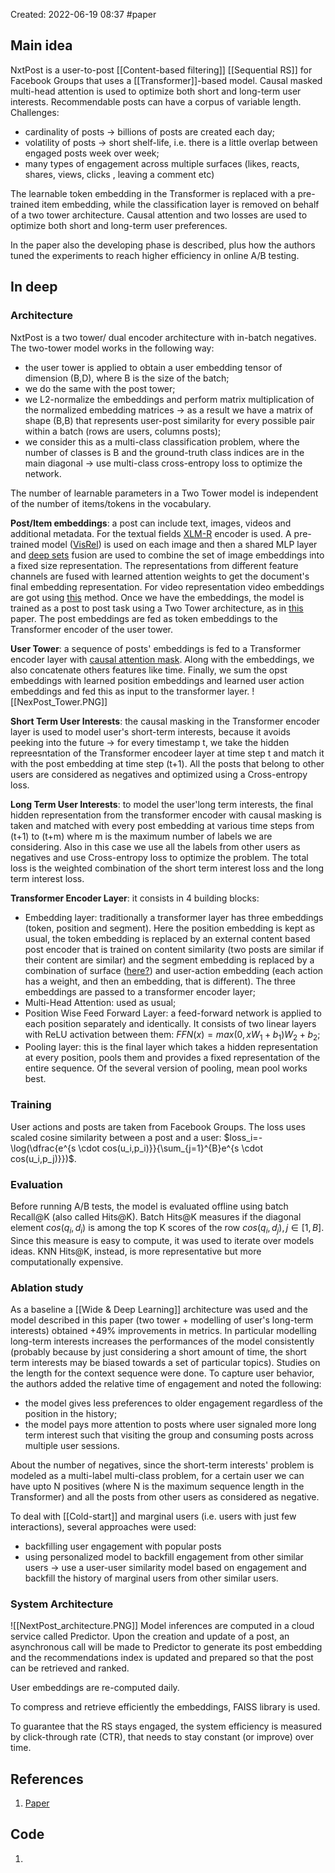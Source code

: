 Created: 2022-06-19 08:37
#paper

## Main idea
NxtPost is a user-to-post [[Content-based filtering]] [[Sequential RS]] for Facebook Groups that uses a [[Transformer]]-based model. Causal masked multi-head attention is used to optimize both short and long-term user interests. Recommendable posts can have a corpus of variable length.
Challenges:
- cardinality of posts -> billions of posts are created each day;
- volatility of posts -> short shelf-life, i.e. there is a little overlap between engaged posts week over week;
- many types of engagement across multiple surfaces (likes, reacts, shares, views, clicks , leaving a comment etc)

The learnable token embedding in the Transformer is replaced with a pre-trained item embedding, while the classification layer is removed on behalf of a two tower architecture. Causal attention and two losses are used to optimize both short and long-term user preferences.

In the paper also the developing phase is described, plus how the authors tuned the experiments to reach higher efficiency in online A/B testing.

## In deep
### Architecture
NxtPost is a two tower/ dual encoder architecture with in-batch negatives. The two-tower model works in the following way:
- the user tower is applied to obtain a user embedding tensor of dimension (B,D), where B is the size of the batch;
- we do the same with the post tower;
- we L2-normalize the embeddings and perform matrix multiplication of the normalized embedding matrices -> as a result we have a matrix of shape (B,B) that represents user-post similarity for every possible pair within a batch (rows are users, columns posts);
- we consider this as a multi-class classification problem, where the number of classes is B and the ground-truth class indices are in the main diagonal -> use multi-class cross-entropy loss to optimize the network.

The number of learnable parameters in a Two Tower model is independent of the number of items/tokens in the vocabulary.

**Post/Item embeddings**: a post can include text, images, videos and additional metadata. For the textual fields [XLM-R](https://arxiv.org/abs/1911.02116) encoder is used. A pre-trained model ([VisRel](https://research.facebook.com/publications/visrel-media-search-at-scale/)) is used on each image and then a shared MLP layer and [deep sets](https://arxiv.org/abs/1703.06114) fusion are used to combine the set of image embeddings into a fixed size representation. The representations from different feature channels are fused with learned attention weights to get the document's final embedding representation. For video representation video embeddings are got using [this](https://arxiv.org/abs/1905.12681) method. Once we have the embeddings, the model is trained as a post to post task using a Two Tower architecture, as in [this](https://research.facebook.com/publications/que2search-fast-and-accurate-query-and-document-understanding-for-search-at-facebook/) paper. The post embeddings are fed as token embeddings to the Transformer encoder of the user tower.

**User Tower**: a sequence of posts' embeddings is fed to a Transformer encoder layer with [causal attention mask](https://medium.com/@jinoo/a-simple-example-of-attention-masking-in-transformer-decoder-a6c66757bc7d). Along with the embeddings, we also concatenate others features like time. Finally, we sum the opst embeddings with learned position embeddings and learned user action embeddings and fed this as input to the transformer layer.
![[NexPost_Tower.PNG]]

**Short Term User Interests**: the causal masking in the Transformer encoder layer is used to model user's short-term interests, because it avoids peeking into the future -> for every timestamp t, we take the hidden repreesntation of the Transformer encodeer layer at time step t and match it with the post embedding at time step (t+1). All the posts that belong to other users are considered as negatives and optimized using a Cross-entropy loss.

**Long Term User Interests**: to model the user'long term interests, the final hidden representation from the transformer encoder with causal masking is taken and matched with every post embedding at various time steps from (t+1) to (t+m) where m is the maximum number of labels we are considering. Also in this case we use all the labels from other users as negatives and use Cross-entropy loss to optimize the problem. The total loss is the  weighted combination of the short term interest loss and the long term interest loss.

**Transformer Encoder Layer**: it consists in 4 building blocks:
- Embedding layer: traditionally a transformer layer has three embeddings (token, position and segment). Here the position embedding is kept as usual, the token embedding is replaced by an external content based post encoder that is trained on content similarity (two posts are similar if their content are similar) and the segment embedding is replaced by a combination of surface ([here?](https://arxiv.org/abs/2011.12438)) and user-action embedding (each action has a weight, and then an embedding, that is different). The three embeddings are passed to a transformer encoder layer;
- Multi-Head Attention: used as usual;
- Position Wise Feed Forward Layer: a feed-forward network is applied to each position separately and identically. It consists of two linear layers with ReLU activation between them: $FFN(x)=max(0,xW_1+b_1)W_2+b_2$;
- Pooling layer: this is the final layer which takes a hidden representation at every position, pools them and provides a fixed representation of the entire sequence. Of the several version of pooling, mean pool works best.

### Training
User actions and posts are taken from Facebook Groups. The loss uses scaled cosine similarity between a post and a user: $loss_i=-\log(\dfrac{e^{s \cdot cos(u_i,p_i)}}{\sum_{j=1}^{B}e^{s \cdot cos(u_i,p_j)}})$.

### Evaluation
Before running A/B tests, the model is evaluated offline using batch Recall@K (also called Hits@K). 
Batch Hits@K measures if the diagonal element $cos(q_i,d_i)$ is among the top K scores of the row $cos(q_i,d_j), j \in [1,B]$. Since this measure is easy to compute, it was used to iterate over models ideas.
KNN Hits@K, instead, is more representative but more computationally expensive.

### Ablation study
As a baseline a [[Wide & Deep Learning]] architecture was used and the model described in this paper (two tower + modelling of user's long-term interests) obtained +49% improvements in metrics. In particular modelling long-term interests increases the performances of the model consistently (probably because by just considering a short amount of time, the short term interests may be biased towards a set of particular topics).
Studies on the length for the context sequence were done.
To capture user behavior, the authors added the relative time of engagement and noted the following:
- the model gives less preferences to older engagement regardless of the position in the history;
- the model pays more attention to posts where user signaled more long term interest such that visiting the group and consuming posts across multiple user sessions.

About the number of negatives, since the short-term interests' problem is modeled as a multi-label multi-class problem, for a certain user we can have upto N positives (where N is the maximum sequence length in the Transformer) and all the posts from other users as considered as negative.

To deal with [[Cold-start]] and marginal users (i.e. users with just few interactions), several approaches were used:
- backfilling user engagement with popular posts
- using personalized model to backfill engagement from other similar users -> use a user-user similarity model based on engagement and backfill the history of marginal users from other similar users.

### System Architecture
![[NextPost_architecture.PNG]]
Model inferences are computed in a cloud service called Predictor.
Upon the creation and update of a post, an asynchronous call will be made to Predictor to generate its post embedding and the recommendations index is updated and prepared so that the post can be retrieved and ranked.

User embeddings are re-computed daily.

To compress and retrieve efficiently the embeddings, FAISS library is used.

To guarantee that the RS stays engaged, the system efficiency is measured by click-through rate (CTR), that needs to stay constant (or improve) over time.

## References
1. [Paper](https://arxiv.org/pdf/2202.03645.pdf)

## Code
1. 
